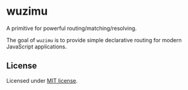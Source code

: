 # wuzimu
A primitive for powerful routing/matching/resolving.

The goal of `wuzimu` is to provide simple declarative routing for modern JavaScript applications.

## License
Licensed under [MIT license](LICENSE).
